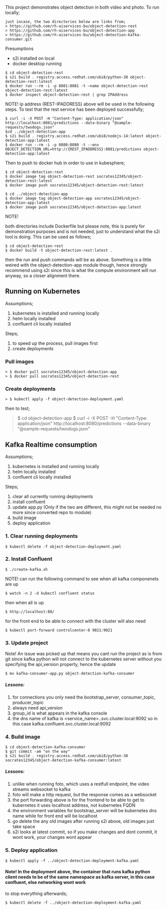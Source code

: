 This project demonstrates object detection in both video and photo. To run locally;
```
just incase, the two directories below are links from;
> https://github.com/rh-aiservices-bu/object-detection-rest
> https://github.com/rh-aiservices-bu/object-detection-app
> https://github.com/rh-aiservices-bu/object-detection-kafka-consumer.git
```

Presumptions
- s2i installed on local
- docker desktop running

```
$ cd object-detection-rest
$ s2i build . registry.access.redhat.com/ubi8/python-38 object-detection-rest:latest
$ docker run --rm -i -p 8081:8081 -t —name object-detection-rest object-detection-rest:latest
$ docker inspect object-detection-rest | grep IPAddress
```
NOTE! ip address (REST-IPADDRESS) above will be used in the following steps. To test that the rest service has been deployed successfully;
```
$ curl -i -X POST -H "Content-Type: application/json" http://localhost:8081/predictions --data-binary "@sample-requests/twodogs.json"
$cd ../object-detection-app
$ s2i build . registry.access.redhat.com/ubi8/nodejs-14:latest object-detection-app:latest
$ docker run --rm -i -p 8080:8080 -t --env OBJECT_DETECTION_URL=http://{REST_IPADDRESS}:8081/predictions object-detection-app:latest
```
Then to push to docker hub in order to use in kubesphere;
```
$ cd object-detection-rest
$ docker image tag object-detection-rest socrates12345/object-detection-rest:latest
$ docker image push socrates12345/object-detection-rest:latest

$ cd ../object-detection-app
$ docker image tag object-detection-app socrates12345/object-detection-app:latest
$ docker image push socrates12345/object-detection-app:latest
```
NOTE!

both directories include Dockerfile but please note, this is purely for demonstration purposes and is not needed, just to understand what the s2i tool is doing. This can be used as follows;
```
$ cd object-detection-rest
$ docker build -t object-detection-rest:latest .
```
then the run and push commands will be as above. Something is a little weired with the object-detection-app module though, hence strongly recommend using s2i since this is what the compute environment will run anyway, so a closer alignment there.

## Running on Kubernetes

Assumptions;
1. kubernetes is installed and running locally
2. helm locally installed
3. confluent cli locally installed

Steps;
1. to speed up the process, pull images first
2. create deployments

### Pull images

```
> $ docker pull socrates12345/object-detection-app
> $ docker pull socrates12345/object-detection-rest
```

### Create deployments

```
> $ kubectl apply -f object-detection-deployment.yaml
```

then to test;
> $ cd object-detection-app
> $ curl -i -X POST -H "Content-Type: application/json" http://localhost:8080/predictions --data-binary "@sample-requests/twodogs.json"

## Kafka Realtime consumption

Assumptions;

1. kubernetes is installed and running locally
2. helm locally installed
3. confluent cli locally installed

Steps;
1. clear all currently running deployments
2. install confluent
3. update app.py (Only if the two are different, this might not be needed no more since converted repo to module)
4. build image
5. deploy application

### 1. Clear running deployments

```
$ kubectl delete -f object-detection-deployment.yaml
```
### 2. Install Confluent

```
$ ./create-kafka.sh
```
NOTE! can run the following command to see when all kafka componenets are up
```
$ watch -n 2 -d kubectl confluent status
```
then when all is up
```
$ http://localhost:80/
```
for the front end to be able to connect with the cluster will also need

```
$ kubectl port-forward controlcenter-0 9021:9021
```
### 3. Update project
Note! An issue was picked up that means you cant run the project as is from git
since kafka python will not connect to the kubernetes server without you specifying the
api_version property, hence the update

```
$ mv kafka-consumer-app.py object-detection-kafka-consumer
```
##### Lessons: 
1. for connections you only need the bootstrap_server, consumer_topic, producer_topic
2. always need api_version
3. group_id is what appears in the kafka console
4. the dns name of kafka is <service_name>.<namespace>.svc.cluster.local:9092
    so in this case kafka.confluent.svc.cluster.local:9092

### 4. Build image

```
$ cd object-detection-kafka-consumer
$ git commit -am "on the way"
$ s2i build . registry.access.redhat.com/ubi8/python-38 socrates12345/object-detection-kafka-consumer:latest
```

##### Lessons:
1. unlike when running foto, which uses a restfull endpoint, the video streams websocket to kafka
2. foto will make a http request, but the response comes as a websocket
3. the port forwarding above is for the frontend to be able to get to kubernetes it uses localhost address, not kubernetes FQDN
4. the environment variables for bootstrap_server will be kubernetes dns name while for front end will be localhost
5. go delete the any old images after running s2i above, old images just take space
6. s2i looks at latest commit, so if you make changes and dont commit, it wont work, your changes wont appear

### 5. Deploy application

```
$ kubectl apply -f ../object-detection-deployment-kafka.yaml
```

#### Note! In the deployment above, the container that runs kafka python client needs to be of the same namespace as kafka server, in this case confluent, else networking wont work

to stop everything afterwards;
```
$ kubectl delete -f ../object-detection-deployment-kafka.yaml
```